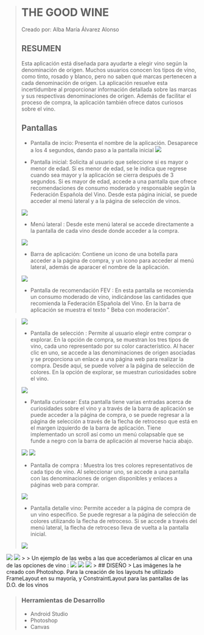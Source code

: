 > # THE GOOD WINE
> 
> Creado por: Alba María Álvarez Alonso
>
> ## RESUMEN
> 
>Esta aplicación está diseñada para ayudarte a elegir vino según la denominación de origen. Muchos usuarios conocen los tipos de vino, como tinto, rosado y blanco, pero no saben qué marcas pertenecen a cada denominación de origen. La aplicación resuelve esta incertidumbre al proporcionar información detallada sobre las marcas y sus respectivas denominaciones de origen. Además de facilitar el proceso de compra, la aplicación también ofrece datos curiosos sobre el vino.
>
>
> ## Pantallas 
>
> * Pantalla de incio: Presenta el nombre de la aplicación. Desaparece a los 4 segundos, dando paso a la pantalla inicial
>   <img src="Imágenes/Captura de pantalla 2024-05-06 044031.png"/>
>
> * Pantalla inicial: Solicita al usuario que seleccione si es mayor o menor de edad. Si es menor de edad, se le indica que regrese cuando sea mayor y la aplicación se cierra después de 3 segundos. Si es mayor de edad, accede a una pantalla que ofrece recomendaciones de consumo moderado y responsable según la Federación Española del Vino. Desde esta página inicial, se puede acceder al menú lateral y a la página de selección de vinos.
>  <img src="Imágenes/Captura de pantalla 2024-05-06 154430.png"/>
>
> * Menú lateral : Desde este menú lateral se accede directamente a la pantalla de cada vino desde donde acceder a la compra.
>   
>  <img src="Imágenes/Captura de pantalla 2024-05-06 163216.png"/>
>
> * Barra de aplicación: Contiene un icono de una botella para acceder a la página de compra, y un icono para acceder al menú lateral, además de aparacer el nombre de la aplicación.
>   
>  <img src="Imágenes/Captura de pantalla 2024-05-06 213846.png"/>
>
> * Pantalla de recomendación FEV : En esta pantalla se recomienda un consumo moderado de vino, indicándose las cantidades que recomienda la Federación ESpañola del Vino.
En la barra de aplicación se muestra el texto " Beba con moderación".

>  <img src="Imágenes/Captura de pantalla 2024-05-06 155856.png"/>
>
>
> * Pantalla de selección : Permite al usuario elegir entre comprar o explorar. En la opción de compra, se muestran los tres tipos de vino, cada uno representado por su color característico. Al hacer clic en uno, se accede a las denominaciones de origen asociadas y se proporciona un enlace a una página web para realizar la compra. Desde aquí, se puede volver a la página de selección de colores. En la opción de explorar, se muestran curiosidades sobre el vino.
>  <img src="Imágenes/Captura de pantalla 2024-05-06 160142.png"/>
>
> * Pantalla curiosear: Esta pantalla tiene varias entradas acerca de curiosidades sobre el vino y a través de la barra de aplicación se puede acceder a la página de compra, o se puede regresar a la página de selección a través de la flecha de retroceso que está en el margen izquierdo de la barra de aplicación. Tiene implementado un scroll así como un menú colapsable que se funde a negro con la barra de aplicación al moverse hacia abajo.
>  <img src="Imágenes/Captura de pantalla 2024-05-06 174403.png"/>
>  <img src="Imágenes/Captura de pantalla 2024-05-06 174429.png"/>
>
> *  Pantalla de compra : Muestra los tres colores representativos de cada tipo de vino. Al seleccionar uno, se accede a una pantalla con las denominaciones de origen disponibles y enlaces a páginas web para comprar.
>   <img src="Imágenes/Captura de pantalla 2024-05-06 211619.png"/>
>
>
>  * Pantalla detalle vino: Permite acceder a la página de compra de un vino específico. Se puede regresar a la página de selección de colores utilizando la flecha de retroceso. Si se accede a través del menú lateral, la flecha de retroceso lleva de vuelta a la pantalla inicial.
>  <img src="Imágenes/Captura de pantalla 2024-05-06 211643.png"/>
   <img src="Imágenes/Captura de pantalla 2024-05-06 211715.png"/>
   <img src="Imágenes/Captura de pantalla 2024-05-06 211747.png"/>
>
> Un ejemplo de las webs a las que accederíamos al clicar en una de las opciones de vino : 
   <img src="Imágenes/Screenshot_20240506-200018_Chrome.jpg"/>
   <img src="Imágenes/Screenshot_20240506-200151_Chrome.jpg"/>
   <img src="Imágenes/Screenshot_20240506-200306_Chrome.jpg"/>
>  ## DISEÑO
> Las imágenes la he creado con Photoshop.
 Para la creación de los layouts he utilizado FrameLayout en su mayoría, y ConstraintLayout para las pantallas de las D.O. de los vinos

>  ### Herramientas de Desarrollo
> * Android Studio
> * Photoshop
> * Canvas
>
>   
